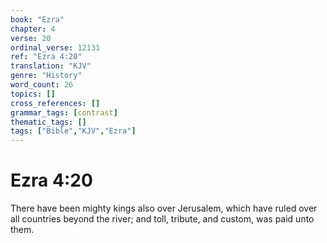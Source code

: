 ```yaml
---
book: "Ezra"
chapter: 4
verse: 20
ordinal_verse: 12131
ref: "Ezra 4:20"
translation: "KJV"
genre: "History"
word_count: 26
topics: []
cross_references: []
grammar_tags: [contrast]
thematic_tags: []
tags: ["Bible","KJV","Ezra"]
---
```


# Ezra 4:20

There have been mighty kings also over Jerusalem, which have ruled over all countries beyond the river; and toll, tribute, and custom, was paid unto them.

